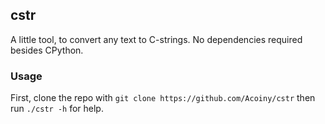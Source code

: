 ## cstr
A little tool, to convert any text to C-strings.
No dependencies required besides CPython.

### Usage
First, clone the repo with `git clone https://github.com/Acoiny/cstr` then
run `./cstr -h` for help.
